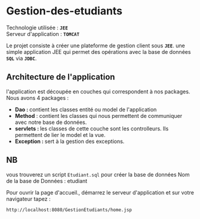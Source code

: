 # Gestion-des-etudiants

Technologie utilisée : <b>```JEE```</b> </br>
Serveur d'application : <b>```TOMCAT```</b>

Le projet consiste à créer une plateforme de gestion client sous <b>```JEE```</b>.
une simple application JEE qui permet des opérations avec la base de données <b>```SQL```</b> via <b>```JDBC```</b>. 
## Architecture de l'application
 l'application est découpée en couches qui correspondent à nos packages. Nous avons  4 packages :
<ul>
  <li><b>Dao : </b> contient les classes entité ou model de l'application</li>
  <li><b>Method</b> : contient les classes qui nous permettent de communiquer avec notre base de données. 
  <li><b>servlets : </b>les classes de cette couche sont les controlleurs. Ils permettent de lier le model et la vue.</li>
  <li><b>Exception : </b> sert à la gestion des exceptions.</li>
</ul>


## NB
 vous trouverez un script ```Etudiant.sql``` pour créer la base de données
 Nom de la base de Données : etudiant
 

Pour ouvrir la page d'accueil., démarrez le serveur d'application et sur votre navigateur tapez :

```
http://localhost:8080/GestionEtudiants/home.jsp
```

 
